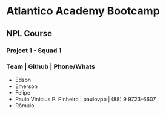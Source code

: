# Atlantico Academy Bootcamp
## NPL Course
### Project 1 - Squad 1

### Team                       |      Github   |     Phone/Whats
- Edson
- Emerson
- Felipe
- Paulo Vinicius P. Pinheiro   |   paulovpp    |      (88) 9 9723-6607
- Rômulo
